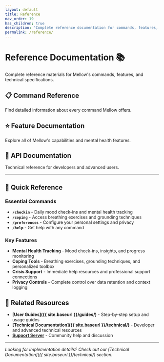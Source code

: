 ```yaml
---
layout: default
title: Reference
nav_order: 19
has_children: true
description: 'Complete reference documentation for commands, features, and APIs'
permalink: /reference/
---
```


# Reference Documentation 📚

Complete reference materials for Mellow's commands, features, and technical specifications.

## 📋 Command Reference

Find detailed information about every command Mellow offers.

## ⭐ Feature Documentation

Explore all of Mellow's capabilities and mental health features.

## 🔌 API Documentation

Technical reference for developers and advanced users.

---

## 🎯 Quick Reference

### Essential Commands
- **`/checkin`** - Daily mood check-ins and mental health tracking
- **`/coping`** - Access breathing exercises and grounding techniques  
- **`/preferences`** - Configure your personal settings and privacy
- **`/help`** - Get help with any command

### Key Features
- **Mental Health Tracking** - Mood check-ins, insights, and progress monitoring
- **Coping Tools** - Breathing exercises, grounding techniques, and personalized toolbox
- **Crisis Support** - Immediate help resources and professional support connections
- **Privacy Controls** - Complete control over data retention and context logging

## 🔗 Related Resources

- **[User Guides]({{ site.baseurl }}/guides/)** - Step-by-step setup and usage guides
- **[Technical Documentation]({{ site.baseurl }}/technical/)** - Developer and advanced technical resources
- **[Support Server](https://discord.gg/C3ZuXPP7Hc)** - Community help and discussion

---

_Looking for implementation details? Check out our [Technical Documentation]({{ site.baseurl }}/technical/) section._
